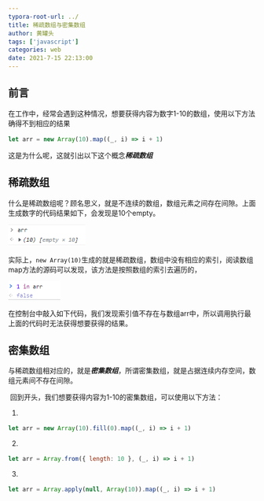 ```yaml
---
typora-root-url: ../
title: 稀疏数组与密集数组
author: 黄罐头
tags: ['javascript']
categories: web
date: 2021-7-15 22:13:00
---
```


## 前言

​	在工作中，经常会遇到这种情况，想要获得内容为数字1-10的数组，使用以下方法确得不到相应的结果

```javascript
let arr = new Array(10).map((_, i) => i + 1) 
```

​	这是为什么呢，这就引出以下这个概念***稀疏数组***

## 稀疏数组

​	什么是稀疏数组呢？顾名思义，就是不连续的数组，数组元素之间存在间隙。上面生成数字的代码结果如下，会发现是10个empty。

![图1](..\images\image-20220502222003725.png)

​	实际上，`new Array(10)`生成的就是稀疏数组，数组中没有相应的索引，阅读数组map方法的源码可以发现，该方法是按照数组的索引去遍历的，

![图2](..\images\image-20220502223057368.png)

​	在控制台中敲入如下代码，我们发现索引值不存在与数组arr中，所以调用执行最上面的代码时无法获得想要获得的结果。

## 密集数组

​	与稀疏数组相对应的，就是***密集数组***，所谓密集数组，就是占据连续内存空间，数组元素间不存在间隙。

​	回到开头，我们想要获得内容为1-10的密集数组，可以使用以下方法：

1. 

```javascript
let arr = new Array(10).fill(0).map((_, i) => i + 1)
```

2. 

```javascript
let arr = Array.from({ length: 10 }, (_, i) => i + 1)
```

3. 

```javascript
let arr = Array.apply(null, Array(10)).map((_, i) => i + 1)
```


